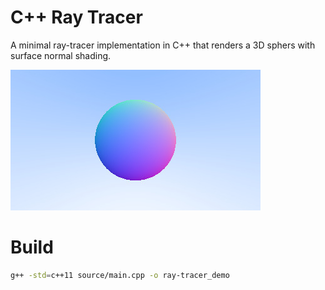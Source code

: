 
# C++ Ray Tracer

A minimal ray-tracer implementation in C++ that renders a 3D sphers with surface normal shading.

![Ray Traced Sphere](ray-tracer_demo_output.jpg)

# Build

```bash
g++ -std=c++11 source/main.cpp -o ray-tracer_demo
```